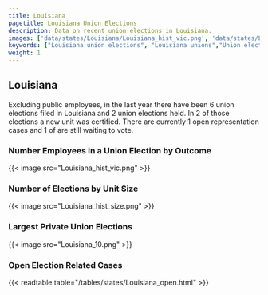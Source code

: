 ```yaml
---
title: Louisiana
pagetitle: Louisiana Union Elections
description: Data on recent union elections in Louisiana.
images: ['data/states/Louisiana/Louisiana_hist_vic.png', 'data/states/Louisiana/Louisiana_hist_size.png', 'data/states/Louisiana/Louisiana_10.png']
keywords: ["Louisiana union elections", "Louisiana unions","Union elections"]
weight: 1
---
```

##  Louisiana

Excluding public employees, in the last year there have been 6 union elections filed in Louisiana and 2 union elections held. In 2 of those elections a new unit was certified. There are currently 1 open representation cases and 1 of are still waiting to vote.

### Number Employees in a Union Election by Outcome
{{< image src="Louisiana_hist_vic.png" >}}

### Number of Elections by Unit Size
{{< image src="Louisiana_hist_size.png" >}}

### Largest Private Union Elections
{{< image src="Louisiana_10.png" >}}

### Open Election Related Cases
{{< readtable table="/tables/states/Louisiana_open.html" >}}

